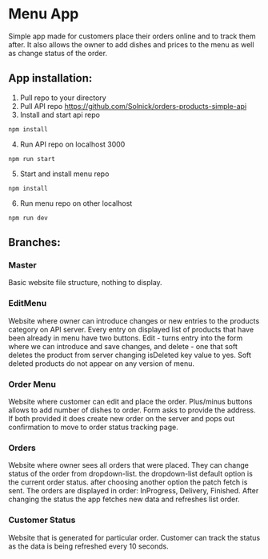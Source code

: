 # Menu App

Simple app made for customers place their orders online and to track them after. It also allows the owner to add dishes and prices to the menu as well as change status of the order.

## App installation:

1. Pull repo to your directory
2. Pull API repo https://github.com/Solnick/orders-products-simple-api
3. Install and start api repo

`npm install`

4. Run API repo on localhost 3000

`npm run start`

5. Start and install menu repo

`npm install`

6. Run menu repo on other localhost

`npm run dev`

## Branches:

### Master

Basic website file structure, nothing to display.

### EditMenu

Website where owner can introduce changes or new entries to the products category on API server. Every entry on displayed list of products that have been already in menu have two buttons. Edit - turns entry into the form where we can introduce and save changes, and delete - one that soft deletes the product from server changing isDeleted key value to yes. Soft deleted products do not appear on any version of menu.

### Order Menu

Website where customer can edit and place the order. Plus/minus buttons allows to add number of dishes to order. Form asks to provide the address. If both provided it does create new order on the server and pops out confirmation to move to order status tracking page.

### Orders

Website where owner sees all orders that were placed. They can change status of the order from dropdown-list. the dropdown-list default option is the current order status. after choosing another option the patch fetch is sent. The orders are displayed in order: InProgress, Delivery, Finished. After changing the status the app fetches new data and refreshes list order.

### Customer Status

Website that is generated for particular order. Customer can track the status as the data is being refreshed every 10 seconds.
